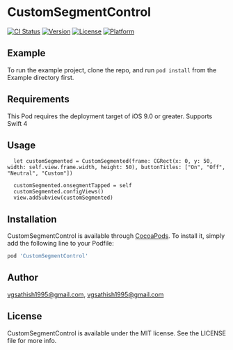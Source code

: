 # CustomSegmentControl

[![CI Status](https://img.shields.io/travis/vgsathish1995@gmail.com/CustomSegmentControl.svg?style=flat)](https://travis-ci.org/vgsathish1995@gmail.com/CustomSegmentControl)
[![Version](https://img.shields.io/cocoapods/v/CustomSegmentControl.svg?style=flat)](https://cocoapods.org/pods/CustomSegmentControl)
[![License](https://img.shields.io/cocoapods/l/CustomSegmentControl.svg?style=flat)](https://cocoapods.org/pods/CustomSegmentControl)
[![Platform](https://img.shields.io/cocoapods/p/CustomSegmentControl.svg?style=flat)](https://cocoapods.org/pods/CustomSegmentControl)

## Example

To run the example project, clone the repo, and run `pod install` from the Example directory first.

## Requirements

This Pod requires the deployment target of iOS 9.0 or greater. Supports Swift 4

## Usage

```
  let customSegmented = CustomSegmented(frame: CGRect(x: 0, y: 50, width: self.view.frame.width, height: 50), buttonTitles: ["On", "Off", "Neutral", "Custom"])
        
  customSegmented.onsegmentTapped = self
  customSegmented.configViews()
  view.addSubview(customSegmented)
```

## Installation

CustomSegmentControl is available through [CocoaPods](https://cocoapods.org). To install
it, simply add the following line to your Podfile:

```ruby
pod 'CustomSegmentControl'
```

## Author

vgsathish1995@gmail.com, vgsathish1995@gmail.com

## License

CustomSegmentControl is available under the MIT license. See the LICENSE file for more info.
